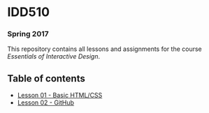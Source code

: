 # IDD510
### Spring 2017

This repository contains all lessons and assignments for the course _Essentials of Interactive Design_.


## Table of contents

* [Lesson 01 - Basic HTML/CSS](lessons/lesson-01.md)
* [Lesson 02 - GitHub](lessons/lesson-02.md)
